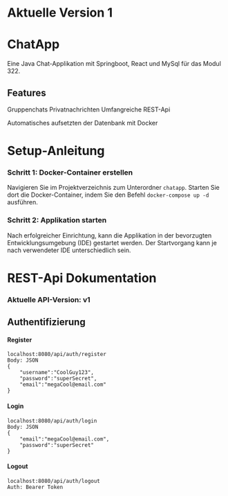 # Aktuelle Version 1

# ChatApp
Eine Java Chat-Applikation mit Springboot, React und MySql für das Modul 322. 

## Features
Gruppenchats
Privatnachrichten
Umfangreiche REST-Api

Automatisches aufsetzten der Datenbank mit Docker

# Setup-Anleitung

### Schritt 1: Docker-Container erstellen
Navigieren Sie im Projektverzeichnis zum Unterordner `chatapp`. Starten Sie dort die Docker-Container, indem Sie den Befehl `docker-compose up -d` ausführen.

### Schritt 2: Applikation starten
Nach erfolgreicher Einrichtung, kann die Applikation in der bevorzugten Entwicklungsumgebung (IDE) gestartet werden. Der Startvorgang kann je nach verwendeter IDE unterschiedlich sein.

# REST-Api Dokumentation
### Aktuelle API-Version: v1

## Authentifizierung
#### Register
```
localhost:8080/api/auth/register 
Body: JSON
{
    "username":"CoolGuy123",
    "password":"superSecret",
    "email":"megaCool@email.com"
}
```
#### Login
```
localhost:8080/api/auth/login
Body: JSON
{
    "email":"megaCool@email.com",
    "password":"superSecret"
}
```
#### Logout
```
localhost:8080/api/auth/logout
Auth: Bearer Token
```
